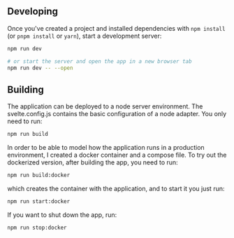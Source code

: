 ## Developing

Once you've created a project and installed dependencies with `npm install` (or `pnpm install` or `yarn`), start a development server:

```bash
npm run dev

# or start the server and open the app in a new browser tab
npm run dev -- --open
```

## Building

The application can be deployed to a node server environment. The svelte.config.js contains the basic configuration of a node adapter. You only need to run:

```bash
npm run build
```
In order to be able to model how the application runs in a production environment, I created a docker container and a compose file. To try out the dockerized version, after building the app, you need to run:

```bash
npm run build:docker
```

which creates the container with the application, and to start it you just run:

```bash
npm run start:docker
```
If you want to shut down the app, run:

```bash
npm run stop:docker
```
